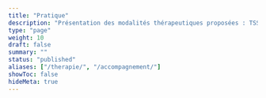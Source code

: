 ```yaml
---
title: "Pratique"
description: "Présentation des modalités thérapeutiques proposées : TSSN, TRCPS et approches hybrides."
type: "page"
weight: 10
draft: false
summary: ""
status: "published"
aliases: ["/therapie/", "/accompagnement/"]
showToc: false
hideMeta: true
---
```


<!-- Contenu validé rédigé le 05 mai 2025. Prêt à être publié. -->

